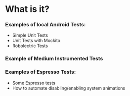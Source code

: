 # What is it?

### Examples of local Android Tests:
  * Simple Unit Tests
  * Unit Tests with Mockito
  * Robolectric Tests
### Example of Medium Instrumented Tests
### Examples of Espresso Tests:
  * Some Espresso tests
  * How to automate disabling/enabling system animations
